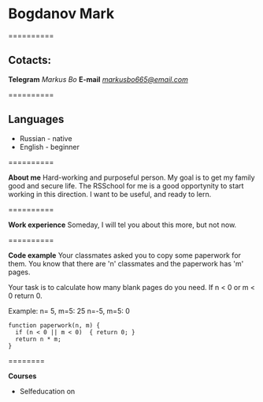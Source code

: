 # Bogdanov Mark

==========

## Cotacts: 
**Telegram** *Markus Bo*
**E-mail** *markusbo665@email.com*

==========

## Languages
* Russian - native
* English - beginner 

==========

**About me**
Hard-working and purposeful person. My goal is to get my family good and secure life.
The RSSchool for me is a good opportynity to start working in this direction.
I want to be useful, and ready to lern.

==========

**Work experience** 
Someday, I will tel you about this more, but not now.

==========

**Code example** 
Your classmates asked you to copy some paperwork for them. You know that there are 'n' classmates and the paperwork has 'm' pages.

Your task is to calculate how many blank pages do you need. If n < 0 or m < 0 return 0.

Example:
n= 5, m=5: 25
n=-5, m=5:  0

```
function paperwork(n, m) {
  if (n < 0 || m < 0)  { return 0; }
  return n * m;
}
```
========

**Courses**
* Selfeducation on 